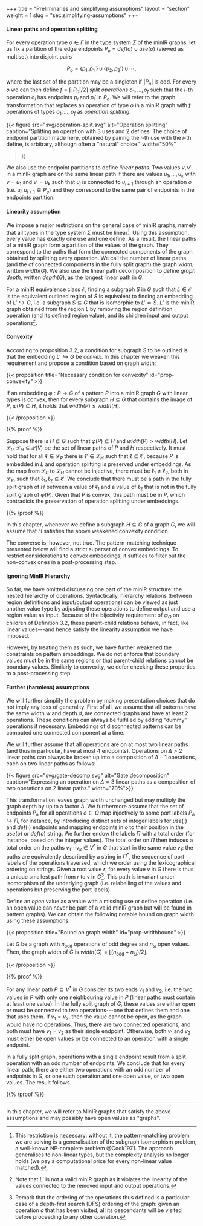 +++
title = "Preliminaries and simplifying assumptions"
layout = "section"
weight = 1
slug = "sec:simplifying-assumptions"
+++

#### Linear paths and operation splitting

For every operation type $o \in \Gamma$ in the type system $\Sigma$ of the minIR
graphs, let us fix a partition of the edge endpoints $P_o = def(o) \cup use(o)$
(viewed as multiset) into disjoint pairs

$$P_o = \{p_1, p_1'\} \,\cup\, \{p_2, p_2'\} \,\cup\, \cdots,$$

where the last set of the partition may be a singleton if $|P_o|$ is odd. For
every $o$ we can then define $f = \lceil |P_o| / 2 \rceil$ _split operations_
$o_1, \dots, o_f$ such that the $i$-th operation $o_i$ has endpoints $p_i$ and
$p_i'$ in $P_o$. We will refer to the graph transformation that replaces an
operation of type $o$ in a minIR graph with $f$ operations of types
$o_1, \dots, o_f$ as _operation splitting_.

<!-- prettier-ignore-start -->
{{< figure
    src="svg/operation-split.svg"
    alt="Operation splitting"
    caption="Splitting an operation with 3 uses and 2 defines. The choice of endpoint partition made here, obtained by pairing the $i$-th use with the $i$-th define, is arbitrary, although often a \"natural\" choice."
    width="50%"
>}}
<!-- prettier-ignore-end -->

We also use the endpoint partitions to define _linear paths_. Two values $v, v'$
in a minIR graph are on the same linear path if there are values
$u_1, \dots, u_k$ with $v = u_1$ and $v' = u_k$ such that $u_i$ is connected to
$u_{i+1}$ through an operation $o$ (i.e. $u_i, u_{i+1} \in P_o$) and they
correspond to the same pair of endpoints in the endpoints partition.

#### Linearity assumption

We impose a major restrictions on the general case of minIR graphs, namely that
all types in the type system $\Sigma$ must be linear[^graphiso]. Using this
assumption, every value has exactly one use and one define. As a result, the
linear paths of a minIR graph form a partition of the values of the graph. They
correspond to the paths that form the connected components of the graph obtained
by splitting every operation. We call the number of linear paths (and the of
connected components in the fully split graph) the graph _width_, written
$width(G)$. We also use the linear path decomposition to define _graph depth_,
written $depth(G)$, as the longest linear path in $G$.

[^graphiso]:
    This restriction is necessary: without it, the pattern-matching problem we
    are solving is a generalisation of the subgraph isomorphism problem, a
    well-known NP-complete problem @Cook1971. The approach generalises to
    non-linear types, but the complexity analysis no longer holds (we pay a
    computational price for every non-linear value matched).

For a minIR equivalence class $\mathcal{E}$, finding a subgraph $S$ in $G$ such
that $L \in \mathcal{E}$ is the equivalent outlined region of $S$ is equivalent
to finding an embedding of $L' \hookrightarrow G$, i.e. a subgraph
$S \subseteq G$ that is isomorphic to $L' \simeq S$. $L'$ is the minIR graph
obtained from the region $L$ by removing the region definition operation (and
its defined region value), and its children input and output
operations[^notvalid].

[^notvalid]:
    Note that $L'$ is not a valid minIR graph as it violates the linearity of
    the values connected to the removed input and output operations.

#### Convexity

According to proposition 3.2, a condition for subgraph $S$ to be outlined is
that the embedding $L' \hookrightarrow G$ be _convex_. In this chapter we weaken
this requirement and propose a condition based on graph width:

<!-- prettier-ignore -->
{{< proposition title="Necessary condition for convexity" id="prop-convexity" >}}

If an embedding $\varphi: P \to G$ of a pattern $P$ into a minIR graph $G$ with
linear types is convex, then for every subgraph $H \subseteq G$ that contains
the image of $P$, $\varphi(P) \subseteq H$, it holds that
$width(P) \leq width(H).$

<!-- prettier-ignore -->
{{< /proposition >}}

<!-- prettier-ignore -->
{{% proof %}}

Suppose there is $H \subseteq G$ such that $\varphi(P) \subseteq H$ and
$width(P) > width(H)$. Let
$\mathcal{L}_P, \mathcal{L}_H \subseteq \mathcal{P}(V)$ be the set of linear
paths of $P$ and $H$ respectively. It must hold that for all
$\ell \in \mathcal{L}_P$ there is $\ell' \in \mathcal{L}_H$ such that
$\ell \subseteq \ell'$, because $P$ is embedded in $L$ and operation splitting
is preserved under embeddings. As the map from $\mathcal{L}_P$ to
$\mathcal{L}_H$ cannot be injective, there must be $\ell_1 \neq \ell_2$, both in
$\mathcal{L}_P$, such that $\ell_1, \ell_2 \subseteq \ell'$. We conclude that
there must be a path in the fully split graph of $H$ between a value of $\ell_1$
and a value of $\ell_2$ that is not in the fully split graph of $\varphi(P)$.
Given that $P$ is convex, this path must be in $P$, which contradicts the
preservation of operation splitting under embeddings.

<!-- prettier-ignore -->
{{% /proof %}}

In this chapter, whenever we define a subgraph $H \subseteq G$ of a graph $G$,
we will assume that $H$ satisfies the above weakened convexity condition.

The converse is, however, not true. The pattern-matching technique presented
below will find a strict superset of convex embeddings. To restrict
considerations to convex embeddings, it suffices to filter out the non-convex
ones in a post-processing step.

#### Ignoring MinIR Hierarchy

So far, we have omitted discussing one part of the minIR structure: the nested
hierarchy of operations. Syntactically, hierarchy relations (between region
definitions and input/output operations) can be viewed as just another value
type by adjusting these operations to define output and use a region value as
input. Because of the bijectivity requirement of $\varphi_O$ on children of
Definition 3.2, these parent-child relations behave, in fact, like linear
values---and hence satisfy the linearity assumption we have imposed.

However, by treating them as such, we have further weakened the constraints on
pattern embeddings. We do not enforce that boundary values must be in the same
regions or that parent-child relations cannot be boundary values. Similarly to
convexity, we defer checking these properties to a post-processing step.

#### Further (harmless) assumptions

We will further simplify the problem by making presentation choices that do not
imply any loss of generality. First of all, we assume that all patterns have the
same width $w$ and depth $d$, are connected graphs and have at least 2
operations. These conditions can always be fulfilled by adding "dummy"
operations if necessary. Embeddings of disconnected patterns can be computed one
connected component at a time.

We will further assume that all operations are on at most two linear paths (and
thus in particular, have at most 4 endpoints). Operations on $\Delta > 2$ linear
paths can always be broken up into a composition of $\Delta-1$ operations, each
on two linear paths as follows:

<!-- prettier-ignore-start -->
{{< figure
    src="svg/gate-decomp.svg"
    alt="Gate decomposition"
    caption="Expressing an operation on $\Delta = 3$ linear paths as a composition of two operations on 2 linear paths." width="70%">}}
<!-- prettier-ignore-end -->

This transformation leaves graph width unchanged but may multiply the graph
depth by up to a factor $\Delta$. We furthermore assume that the set of
endpoints $P_o$ for all operations $o \in O$ map injectively to some port labels
$P_o \hookrightarrow \Pi$, for instance, by introducing distinct sets of integer
labels for $use(\cdot)$ and $def(\cdot)$ endpoints and mapping endpoints in $o$
to their position in the $use(o)$ or $def(o)$ string. We further endow the
labels $\Pi$ with a total order (for instance, based on the integer values). The
total order on $\Pi$ then induces a total order on the paths
$v_1\cdots v_k \in V^\ast$ in $G$ that start in the same value $v_1$: the paths
are equivalently described by a string in $\Pi^\ast$, the sequence of port
labels of the operations traversed, which we order using the lexicographical
ordering on strings. Given a root value $r$, for every value $v$ in $G$ there is
thus a unique smallest path from $r$ to $v$ in $G$[^thisisdfs]. This path is
invariant under isomorphism of the underlying graph (i.e. relabelling of the
values and operations but preserving the port labels).

[^thisisdfs]:
    Remark that the ordering of the operations thus defined is a particular case
    of a depth-first search (DFS) ordering of the graph: given an operation $o$
    that has been visited, all its descendants will be visited before proceeding
    to any other operation.

Define an _open_ value as a value with a missing use or define operation (i.e.
an open value can never be part of a valid minIR graph but will be found in
pattern graphs). We can obtain the following notable bound on graph width using
these assumptions.

<!-- prettier-ignore -->
{{< proposition title="Bound on graph width" id="prop-widthbound" >}}

Let $G$ be a graph with $n_\textrm{odd}$ operations of odd degree and
$n_\omega$ open values. Then, the graph width of $G$ is
$width(G) = \lfloor(n_\textrm{odd} + n_\omega) / 2\rfloor$.

<!-- prettier-ignore -->
{{< /proposition >}}

<!-- prettier-ignore -->
{{% proof %}}

For any linear path $P \subseteq V^\ast$ in $G$ consider its two ends $v_1$ and
$v_2$, i.e. the two values in $P$ with only one neighbouring value in $P$
(linear paths must contain at least one value). In the fully split graph of $G$,
these values are either open or must be connected to two operations---one that
defines them and one that uses them. If $v_1 = v_2$, then the value cannot be
open, as the graph would have no operations. Thus, there are two connected
operations, and both must have $v_1 = v_2$ as their single endpoint. Otherwise,
both $v_1$ and $v_2$ must either be open values or be connected to an operation
with a single endpoint.

In a fully split graph, operations with a single endpoint result from a split
operation with an odd number of endpoints. We conclude that for every linear
path, there are either two operations with an odd number of endpoints in $G$, or
one such operation and one open value, or two open values. The result follows.

<!-- prettier-ignore -->
{{% /proof %}}

---

In this chapter, we will refer to MinIR graphs that satisfy the above
assumptions and may possibly have open values as "graphs".
